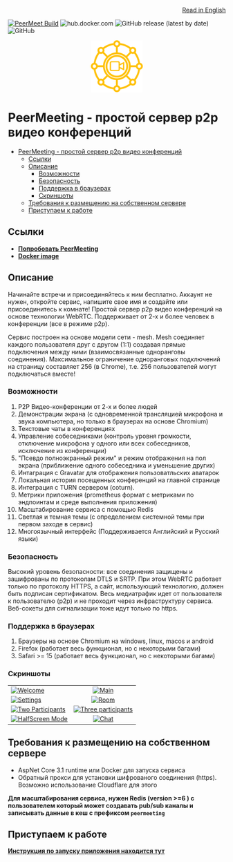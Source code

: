<p align="right"><a href="https://github.com/AMEST/PeerMeeting/blob/master/README.md">Read in English</a></p>

[![PeerMeet Build](https://github.com/AMEST/PeerMeeting/actions/workflows/main.yml/badge.svg)](https://github.com/AMEST/PeerMeeting/actions/workflows/main.yml)
![hub.docker.com](https://img.shields.io/docker/pulls/eluki/peer-meeting.svg)
![GitHub release (latest by date)](https://img.shields.io/github/v/release/amest/PeerMeeting)
![GitHub](https://img.shields.io/github/license/amest/PeerMeeting)

<p align="center">
  <a href="https://peer-meeting.nb-47.ml">
    <img alt="PeerMeetingIcon" src="https://github.com/AMEST/PeerMeeting/raw/master/src/PeerMeeting.Host/ClientApp/public/img/icons/android-chrome-512x512.png" width="120" />
  </a>
</p>

# PeerMeeting - простой сервер p2p видео конференций

- [PeerMeeting - простой сервер p2p видео конференций](#-peermeeting---простой-сервер-p2p-видео-конференций)
  - [Ссылки](#ссылки)
  - [Описание](#описание)
    - [Возможности](#возможности)
    - [Безопасность](#безопасность)
    - [Поддержка в браузерах](#поддержка-в-браузерах)
    - [Скриншоты](#скриншоты)
  - [Требования к размещению на собственном сервере](#требования-к-размещению-на-собственном-сервере)
  - [Приступаем к работе](#приступаем-к-работе)

## Ссылки
* **[Попробовать PeerMeeting](https://peer-meeting.nb-47.ml)**  
* **[Docker image](https://hub.docker.com/r/eluki/peer-meeting)**

## Описание

Начинайте встречи и присоединяйтесь к ним бесплатно. Аккаунт не нужен, откройте сервис, напишите свое имя и создайте или присоединитесь к комнате!
Простой сервер p2p видео конференций на основе технологии WebRTC. Поддерживает от 2-х и более человек в конференции (все в режиме p2p).

Сервис построен на основе модели сети - mesh. Mesh соединяет каждого пользователя друг с другом (1:1) создавая прямые подключения между ними (взаимосвязанные одноранговы соединения).
Максимальное ограничение одноранговых подключений на страницу составляет 256 (в Chrome), т.е. 256 пользователей могут подключаться вместе!

### Возможности
1. P2P Видео-конференции от 2-х и более людей
2. Демонстрации экрана (с одновременной трансляцией микрофона и звука компьютера, но только в браузерах на основе Chromium)
3. Текстовые чаты в конференциях
4. Управление собеседниками (контроль уровня громкости, отключение микрофона у одного или всех собеседников, исключение из конференции)
5. "Псевдо полноэкранный режим" и режим отображения на пол экрана (приближение одного собеседника и уменьшение других)
6. Интаграция с Gravatar для отображения пользоватльских аватарок
7. Локальная история посещенных конференций на главной странице
8. Интеграция с TURN сервером (coturn).
9. Метрики приложения (prometheus формат с метриками по эндпоинтам и среде выполнения приложения)
10. Масштабирование сервиса с помощью Redis
11. Светлая и темная темы (с определением системной темы при первом заходе в сервис)
12. Многоязычный интерфейс (Поддерживается Английский и Русский языки)

### Безопасность 

Высокий уровень безопасности: все соединения защищены и зашифрованы по протоколам DTLS и SRTP. При этом WebRTC работает только по протоколу HTTPS, а сайт, использующий технологию, должен быть подписан сертификатом.
Весь медиатрафик идет от пользователя к пользователю (p2p) и не проходит через инфраструктуру сервиса.
Веб-сокеты для сигнализации тоже идут только по https.

### Поддержка в браузерах
1. Браузеры на основе Chromium на windows, linux, macos и android
2. Firefox (работает весь функционал, но с некоторыми багами)
3. Safari >= 15 (работает весь функционал, но с некоторыми багами)

### Скриншоты
|||
| ------------- |:-------------:|
| [![Welcome](https://i.postimg.cc/fL2cN337/2021-10-03-14-45-49-localhost-ad5e9a8cad54.png)](https://postimg.cc/62Z2VpfT) | [![Main](https://i.postimg.cc/nrmS0nCY/2021-05-29-19-36-48-peer-meeting-nb-47-dev-tk-6ef14df64714.png)](https://postimg.cc/JH1QhV3G) |
| [![Settings](https://i.postimg.cc/wTKG3RGW/2021-05-29-19-37-22-peer-meeting-nb-47-dev-tk-327dcb51e134.png)](https://postimg.cc/7bVVWhD7) | [![Room](https://i.postimg.cc/tJR2pQCP/2021-10-03-15-10-38-localhost-bf9185ef1da1.png)](https://postimg.cc/R68cLYtV) | 
| [![Two Participants](https://i.postimg.cc/FRVDMsmN/2021-10-03-15-04-54-localhost-3954f0a5e8b1.png)](https://postimg.cc/qhgsnrz5) | [![Three participants](https://i.postimg.cc/kG2xXn80/2021-10-03-14-44-01-localhost-c258612039cf.png)](https://postimg.cc/tnH1BGBk) |
| [![HalfScreen Mode](https://i.postimg.cc/KzvPw7Yv/2021-10-03-14-38-04-localhost-e5f6d0ec1120.png)](https://postimg.cc/ts1NJz6t)|[![Chat](https://i.postimg.cc/cCDTJ9rz/2021-10-03-15-07-16-localhost-3561a7fb305b.png)](https://postimg.cc/T5Dn7cjj)|

## Требования к размещению на собственном сервере
* AspNet Core 3.1 runtime или Docker для запуска сервиса
* Обратный прокси для установки шифрованого соединения (https). Возможно использование Cloudflare для этого

**Для масштабирования сервиса, нужен Redis (version >=6 ) с пользователем который может создавать pub/sub каналы и записывать данные в кеш с префиксом `peermeeting`**

## Приступаем к работе
[**Инструкция по запуску приложения находится тут**](docs/README.md)
